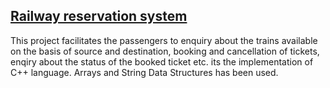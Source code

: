 
## [Railway reservation system](https://github.com/yashvikushwaha/my_projects/commit/fce015d607162e768bdca13c9f13b52127d04b4a)
This project facilitates the passengers to enquiry about the trains available on the basis of source and destination, booking and cancellation of tickets, enqiry about the status of the booked ticket etc.
its the implementation of C++ language. Arrays and String Data Structures has been used.
